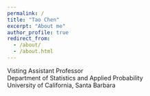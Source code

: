 ```yaml
---
permalink: /
title: "Tao Chen"
excerpt: "About me"
author_profile: true
redirect_from: 
  - /about/
  - /about.html
---
```


Visting Assistant Professor  
Department of Statistics and Applied Probability  
University of California, Santa Barbara